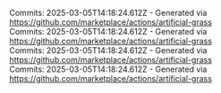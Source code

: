 Commits: 2025-03-05T14:18:24.612Z - Generated via https://github.com/marketplace/actions/artificial-grass
<br>
Commits: 2025-03-05T14:18:24.612Z - Generated via https://github.com/marketplace/actions/artificial-grass
<br>
Commits: 2025-03-05T14:18:24.612Z - Generated via https://github.com/marketplace/actions/artificial-grass
<br>
Commits: 2025-03-05T14:18:24.612Z - Generated via https://github.com/marketplace/actions/artificial-grass
<br>
